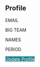 <html>
    <head>
        <style>
            .btn-custom {
                color: #fff;
                background-color: #197e87;
                border-color: #ffffff;
            }
            .btn-custom:hover, .btn-custom:focus, .btn-custom:active, .btn-custom.active, .open>.dropdown-toggle.btn-custom {
                color: #fff;
                background-color: #157347;
                border-color: #ffffff;
            }
        </style>
        <script>
            // prepare fetch GET options
            const options = {
                method: 'GET', // *GET, POST, PUT, DELETE, etc.
                // mode: 'cors', // no-cors, *cors, same-origin
                cache: 'default', // *default, no-cache, reload, force-cache, only-if-cached
                credentials: 'include', // include, same-origin, omit
                headers: {
                'Content-Type': 'application/json'
                // 'Content-Type': 'application/x-www-form-urlencoded',
                },
            };
            // fetch("https://mrr.rebeccaaa.tk/hello", options)
            fetch("http://localhost:8023/hello", options)
            // response is a RESTful "promise" on any successful fetch
            .then(response => {
            // check for response errors
            if (response.status !== 200) {
                error('GET API response failure: ' + response.status);
                return;
            }
            // valid response will have JSON data
            response.json().then(data => {
                console.log(data);
                })
            });
            // Something went wrong with actions or responses
            function error(err) {
                // log as Error in console
                console.log(err);
            }
        </script>
    </head>
    <body>
        <div class="bg-success w-50 mx-auto m-5">
            <h2 class="text-light mx-5 pt-5">Profile</h2>
            <!-- 'email' is mapped to 'username' for Spring Security -->
            <div class="mb-3 px-5">
                <label class="form-label" for="username">EMAIL</label>
                <p id="email"></p>
            </div>
            <div class="mb-3 px-5">
                <label class="form-label" for="bigteam">BIG TEAM</label>
                <p id="bigteam"></p>
            </div>
            <div class="mb-3 px-5">
                <label class="form-label" for="names">NAMES</label>
                <p id="names"></p>
            </div>
            <div class="mb-3 px-5">
                <label class="form-label" for="period">PERIOD</label>
                <p id="period"></p>
            </div>
            <a class="btn btn-custom text-nowrap text-light my-3 mx-5 mb-4" type="submit" href="{{ site.baseurl }}/update">Update Profile</a>
        </div>  
        <script>
            const storedData = JSON.parse(localStorage.getItem('ID'));
            console.log(storedData);
            // prepare fetch urls
            const base_url = "http://localhost:8023/api/team/";
            // const base_url = "https://mrr.rebeccaaa.tk/api/team/";
            const get_by_id = base_url + storedData;
             // fetch the API
            fetch(get_by_id, options)
                // response is a RESTful "promise" on any successful fetch
                .then(response => {
                // check for response errors
                if (response.status !== 200) {
                    error('GET API response failure: ' + response.status);
                    return;
                }
                // valid response will have JSON data
                response.json().then(data => {
                    console.log(data);
                    document.getElementById("bigteam").innerHTML = data.bigteam;
                    document.getElementById("email").innerHTML = data.email;
                    document.getElementById("period").innerHTML = data.period;
                })
            })
            // catch fetch errors (ie Nginx ACCESS to server blocked)
            .catch(err => {
                error(err + " " + get_by_id);
            });
        </script>
    </body>

</html>
